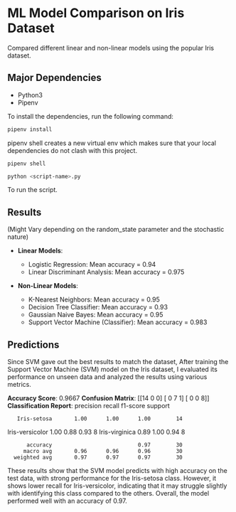 # ML Model Comparison on Iris Dataset

Compared different linear and non-linear models using the popular Iris dataset.

## Major Dependencies

- Python3
- Pipenv

To install the dependencies, run the following command:

```bash
pipenv install
```

pipenv shell creates a new virtual env which makes sure that your local dependencies do not clash with this project.

```bash
pipenv shell
```

```bash
python <script-name>.py
```

To run the script.

## Results

(Might Vary depending on the random_state parameter and the stochastic nature)

- **Linear Models**:
  - Logistic Regression: Mean accuracy = 0.94
  - Linear Discriminant Analysis: Mean accuracy = 0.975

- **Non-Linear Models**:
  - K-Nearest Neighbors: Mean accuracy = 0.95
  - Decision Tree Classifier: Mean accuracy = 0.93
  - Gaussian Naive Bayes: Mean accuracy = 0.95
  - Support Vector Machine (Classifier): Mean accuracy = 0.983

## Predictions

Since SVM gave out the best results to match the dataset, After training the Support Vector Machine (SVM) model on the Iris dataset, I evaluated its performance on unseen data and analyzed the results using various metrics.

**Accuracy Score**: 0.9667
**Confusion Matrix**:
[[14  0  0]
 [ 0  7  1]
 [ 0  0  8]]
**Classification Report**:
                   precision    recall  f1-score   support

       Iris-setosa       1.00      1.00      1.00        14
   Iris-versicolor       1.00      0.88      0.93         8
    Iris-virginica       0.89      1.00      0.94         8

          accuracy                           0.97        30
         macro avg       0.96      0.96      0.96        30
      weighted avg       0.97      0.97      0.97        30

These results show that the SVM model predicts with high accuracy on the test data, with strong performance for the Iris-setosa class. However, it shows lower recall for Iris-versicolor, indicating that it may struggle slightly with identifying this class compared to the others. Overall, the model performed well with an accuracy of 0.97.
